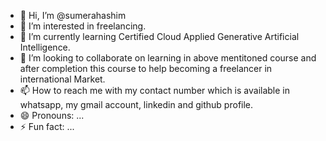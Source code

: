 - 👋 Hi, I’m @sumerahashim
- 👀 I’m interested in freelancing.
- 🌱 I’m currently learning Certified Cloud Applied Generative Artificial Intelligence.
- 💞️ I’m looking to collaborate on learning in above mentitoned course and after completion this course to help becoming a freelancer in international Market.
- 📫 How to reach me with my contact number which is available in whatsapp, my gmail account, linkedin and github profile. 
- 😄 Pronouns: ...
- ⚡ Fun fact: ...

<!---
sumerahashim/sumerahashim is a ✨ special ✨ repository because its `README.md` (this file) appears on your GitHub profile.
You can click the Preview link to take a look at your changes.
--->
